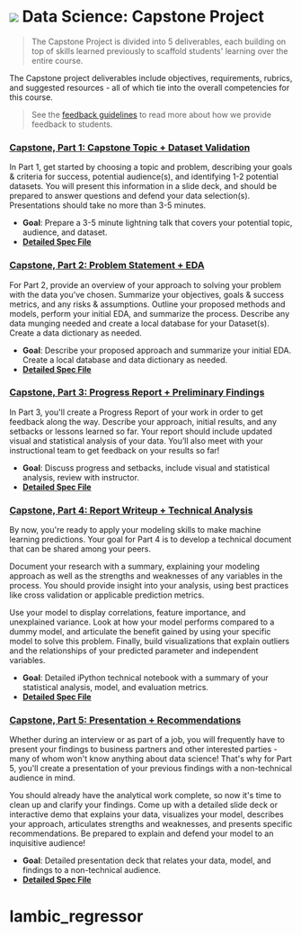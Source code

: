 # ![](https://ga-dash.s3.amazonaws.com/production/assets/logo-9f88ae6c9c3871690e33280fcf557f33.png) Data Science: Capstone Project

> The Capstone Project is divided into 5 deliverables, each building on top of skills learned previously to scaffold students' learning over the entire course.

The Capstone project deliverables include objectives, requirements, rubrics, and suggested resources - all of which tie into the overall competencies for this course.

> See the [feedback guidelines](../project-feedback.md) to read more about how we provide feedback to students.


### **[Capstone, Part 1: Capstone Topic + Dataset Validation](./part-01/)**

In Part 1, get started by choosing a topic and problem, describing your goals & criteria for success, potential audience(s), and identifying 1-2 potential datasets. You will present this information in a slide deck, and should be prepared to answer questions and defend your data selection(s). Presentations should take no more than 3-5 minutes.

- **Goal**: Prepare a 3-5 minute lightning talk that covers your potential topic, audience, and dataset.
- **[Detailed Spec File](./part-01/readme.md)**


### **[Capstone, Part 2: Problem Statement + EDA](./part-02/)**

For Part 2, provide an overview of your approach to solving your problem with the data you've chosen. Summarize your objectives, goals & success metrics, and any risks & assumptions. Outline your proposed methods and models, perform your initial EDA, and summarize the process. Describe any data munging needed and create a local database for your Dataset(s). Create a data dictionary as needed.

- **Goal**: Describe your proposed approach and summarize your initial EDA. Create a local database and data dictionary as needed.
- **[Detailed Spec File](./part-02/readme.md)**


### **[Capstone, Part 3: Progress Report + Preliminary Findings](./part-03/)**

In Part 3, you'll create a Progress Report of your work in order to get feedback along the way. Describe your approach, initial results, and any setbacks or lessons learned so far. Your report should include updated visual and statistical analysis of your data. You’ll also meet with your instructional team to get feedback on your results so far!

- **Goal**: Discuss progress and setbacks, include visual and statistical analysis, review with instructor.
- **[Detailed Spec File](./part-03/readme.md)**


### **[Capstone, Part 4: Report Writeup + Technical Analysis](./part-04/)**

By now, you're ready to apply your modeling skills to make machine learning predictions. Your goal for Part 4 is to develop a technical document that can be shared among your peers.

Document your research with a summary, explaining your modeling approach as well as the strengths and weaknesses of any variables in the process. You should provide insight into your analysis, using best practices like cross validation or applicable prediction metrics.

Use your model to display correlations, feature importance, and unexplained variance. Look at how your model performs compared to a dummy model, and articulate the benefit gained by using your specific model to solve this problem. Finally, build visualizations that explain outliers and the relationships of your predicted parameter and independent variables.

- **Goal**: Detailed iPython technical notebook with a summary of your statistical analysis, model, and evaluation metrics.
- **[Detailed Spec File](./part-04/readme.md)**


### **[Capstone, Part 5: Presentation + Recommendations](./part-05/)**

Whether during an interview or as part of a job, you will frequently have to present your findings to business partners and other interested parties - many of whom won't know anything about data science! That's why for Part 5, you'll create a presentation of your previous findings with a non-technical audience in mind.

You should already have the analytical work complete, so now it's time to clean up and clarify your findings. Come up with a detailed slide deck or interactive demo that explains your data, visualizes your model, describes your approach, articulates strengths and weaknesses, and presents specific recommendations. Be prepared to explain and defend your model to an inquisitive audience!

- **Goal**: Detailed presentation deck that relates your data, model, and findings to a non-technical audience.
- **[Detailed Spec File](./part-05/readme.md)**
# Iambic_regressor
